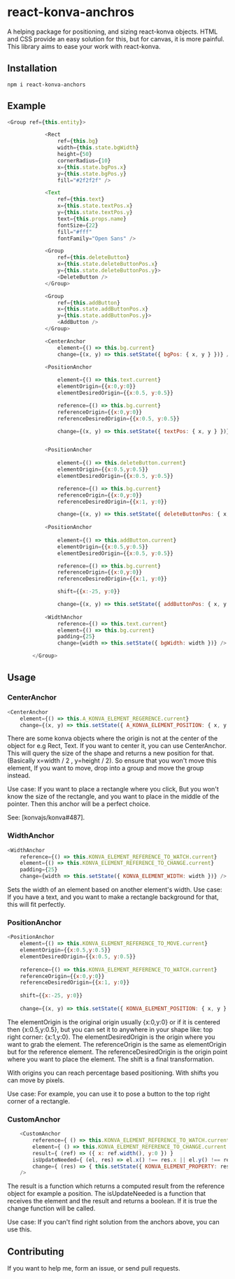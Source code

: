 # react-konva-anchros
A helping package for positioning, and sizing react-konva objects. HTML and CSS provide an easy solution for this, but for canvas, it is more painful. This library aims to ease your work with react-konva.

## Installation
`npm i react-konva-anchors`

## Example

```javascript
<Group ref={this.entity}>

            <Rect
                ref={this.bg}
                width={this.state.bgWidth}
                height={50}
                cornerRadius={10}
                x={this.state.bgPos.x}
                y={this.state.bgPos.y}
                fill="#2f2f2f" />

            <Text
                ref={this.text}
                x={this.state.textPos.x}
                y={this.state.textPos.y}
                text={this.props.name}
                fontSize={22}
                fill="#fff"
                fontFamily="Open Sans" />

            <Group
                ref={this.deleteButton}
                x={this.state.deleteButtonPos.x}
                y={this.state.deleteButtonPos.y}>
                <DeleteButton />
            </Group>

            <Group
                ref={this.addButton}
                x={this.state.addButtonPos.x}
                y={this.state.addButtonPos.y}>
                <AddButton />
            </Group>

            <CenterAnchor
                element={() => this.bg.current}
                change={(x, y) => this.setState({ bgPos: { x, y } })} />

            <PositionAnchor
                
                element={() => this.text.current}
                elementOrigin={{x:0,y:0}}
                elementDesiredOrigin={{x:0.5, y:0.5}}

                reference={() => this.bg.current}
                referenceOrigin={{x:0,y:0}}
                referenceDesiredOrigin={{x:0.5, y:0.5}}

                change={(x, y) => this.setState({ textPos: { x, y } })} />


            <PositionAnchor
                
                element={() => this.deleteButton.current}
                elementOrigin={{x:0.5,y:0.5}}
                elementDesiredOrigin={{x:0.5, y:0.5}}

                reference={() => this.bg.current}
                referenceOrigin={{x:0,y:0}}
                referenceDesiredOrigin={{x:1, y:0}}

                change={(x, y) => this.setState({ deleteButtonPos: { x, y } })} />
            
            <PositionAnchor
                
                element={() => this.addButton.current}
                elementOrigin={{x:0.5,y:0.5}}
                elementDesiredOrigin={{x:0.5, y:0.5}}

                reference={() => this.bg.current}
                referenceOrigin={{x:0,y:0}}
                referenceDesiredOrigin={{x:1, y:0}}

                shift={{x:-25, y:0}}

                change={(x, y) => this.setState({ addButtonPos: { x, y } })} />
            
            <WidthAnchor
                reference={() => this.text.current}
                element={() => this.bg.current}
                padding={25}
                change={width => this.setState({ bgWidth: width })} />

        </Group>
```

## Usage

### CenterAnchor

```javascript
<CenterAnchor
    element={() => this.A_KONVA_ELEMENT_REGERENCE.current}
    change={(x, y) => this.setState({ A_KONVA_ELEMENT_POSITION: { x, y } })} />
```

There are some konva objects where the origin is not at the center of the object for e.g Rect, Text.
If you want to center it, you can use CenterAnchor. This will query the size of the shape and returns a new position for that. (Basically x=width / 2 , y=height / 2). So ensure that you won't move this element, If you want to move, drop into a group and move the group instead.

Use case: If you want to place a rectangle where you click, But you won't know the size of the rectangle, and you want to place in the middle of the pointer. Then this anchor will be a perfect choice.

See: [konvajs/konva#487].

### WidthAnchor

```javascript
<WidthAnchor
    reference={() => this.KONVA_ELEMENT_REFERENCE_TO_WATCH.current}
    element={() => this.KONVA_ELEMENT_REFERENCE_TO_CHANGE.current}
    padding={25}
    change={width => this.setState({ KONVA_ELEMENT_WIDTH: width })} />
```

Sets the width of an element based on another element's width.
Use case: If you have a text, and you want to make a rectangle background for that, this will fit perfectly.

### PositionAnchor

```javascript
<PositionAnchor            
    element={() => this.KONVA_ELEMENT_REFERENCE_TO_MOVE.current}
    elementOrigin={{x:0.5,y:0.5}}
    elementDesiredOrigin={{x:0.5, y:0.5}}
    
    reference={() => this.KONVA_ELEMENT_REFERENCE_TO_WATCH.current}
    referenceOrigin={{x:0,y:0}}
    referenceDesiredOrigin={{x:1, y:0}}
    
    shift={{x:-25, y:0}}
    
    change={(x, y) => this.setState({ KONVA_ELEMENT_POSITION: { x, y } })} />
```
The elementOrigin is the original origin usually {x:0,y:0} or if it is centered then {x:0.5,y:0.5},
but you can set it to anywhere in your shape like: top right corner: {x:1,y:0}.
The elementDesiredOrigin is the origin where you want to grab the element. 
The referenceOrigin is the same as elementOrigin but for the reference element.
The referenceDesiredOrigin is the origin point where you want to place the element.
The shift is a final transformation. 

With origins you can reach percentage based positioning.
With shifts you can move by pixels.

Use case: For example, you can use it to pose a button to the top right corner of a rectangle.

### CustomAnchor

```javascript
    <CustomAnchor 
        reference={ () => this.KONVA_ELEMENT_REFERENCE_TO_WATCH.current }
        element={ () => this.KONVA_ELEMENT_REFERENCE_TO_CHANGE.current }
        result={ (ref) => ({ x: ref.width(), y:0 }) }
        isUpdateNeeded={ (el, res) => el.x() !== res.x || el.y() !== res.y  }
        change={ (res) => { this.setState({ KONVA_ELEMENT_PROPERTY: res }) } }
    />   
```

The result is a function which returns a computed result from the reference object for example a position.
The isUpdateNeeded is a function that receives the element and the result and returns a boolean. If it is true the change function will be called.

Use case: If you can't find right solution from the anchors above, you can use this.

## Contributing

If you want to help me, form an issue, or send pull requests.